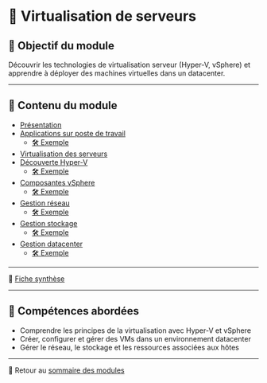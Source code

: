 # 🧱 Virtualisation de serveurs

## 🎯 Objectif du module

Découvrir les technologies de virtualisation serveur (Hyper-V, vSphere) et apprendre à déployer des machines virtuelles dans un datacenter.

---

## 📄 Contenu du module

- [Présentation](../../110-virtualisation-de-serveurs/01-présentation/présentation.md)
- [Applications sur poste de travail](../../110-virtualisation-de-serveurs/02-applications-sur-poste-de-travail/applications-sur-poste-de-travail.md)
  - [🛠 Exemple](../../110-virtualisation-de-serveurs/02-applications-sur-poste-de-travail/exemple-pratique.md)
- [Virtualisation des serveurs](../../110-virtualisation-de-serveurs/03-virtualisation-des-serveurs/virtualisation-des-serveurs.md)
- [Découverte Hyper-V](../../110-virtualisation-de-serveurs/04-découverte-d’hyper-v/découverte-d’hyper-v.md)
  - [🛠 Exemple](../../110-virtualisation-de-serveurs/04-découverte-d’hyper-v/exemple-pratique.md)
- [Composantes vSphere](../../110-virtualisation-de-serveurs/05-composantes-infrastructure-vsphere/composantes-infrastructure-vsphere.md)
  - [🛠 Exemple](../../110-virtualisation-de-serveurs/05-composantes-infrastructure-vsphere/exemple-pratique.md)
- [Gestion réseau](../../110-virtualisation-de-serveurs/06-gestion-réseau/gestion-réseau.md)
  - [🛠 Exemple](../../110-virtualisation-de-serveurs/06-gestion-réseau/exemple-pratique.md)
- [Gestion stockage](../../110-virtualisation-de-serveurs/07-gestion-stockage/gestion-stockage.md)
  - [🛠 Exemple](../../110-virtualisation-de-serveurs/07-gestion-stockage/exemple-pratique.md)
- [Gestion datacenter](../../110-virtualisation-de-serveurs/08-gestion-datacenter/gestion-datacenter.md)
  - [🛠 Exemple](../../110-virtualisation-de-serveurs/08-gestion-datacenter/exemple-pratique.md)

---

🧾 [Fiche synthèse](../../110-virtualisation-de-serveurs/synthèse/synthèse.md)

---

## 📌 Compétences abordées

- Comprendre les principes de la virtualisation avec Hyper-V et vSphere
- Créer, configurer et gérer des VMs dans un environnement datacenter
- Gérer le réseau, le stockage et les ressources associées aux hôtes

---

🔗 Retour au [sommaire des modules](../../modules.md)
